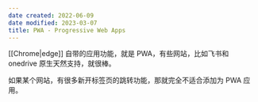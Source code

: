 ```yaml
---
date created: 2022-06-09
date modified: 2023-03-07
title: PWA - Progressive Web Apps
---
```


[[Chrome|edge]] 自带的应用功能，就是 PWA，有些网站，比如飞书和 onedrive 原生天然支持，就很棒。

如果某个网站，有很多新开标签页的跳转功能，那就完全不适合添加为 PWA 应用。
